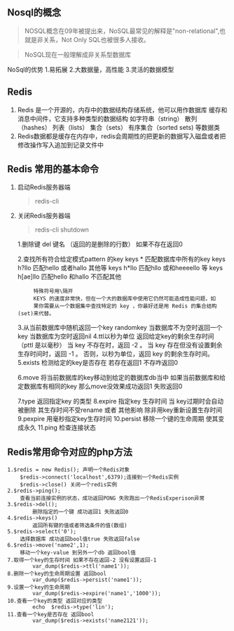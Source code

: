 ## Nosql的概念 ##
> NOSQL概念在09年被提出来，NoSQL最常见的解释是"non-relational",也就是非关系，Not Only SQL也被很多人接收。

> NoSQL现在一般理解成非关系型数据库

NoSql的优势
	1.易拓展
	2.大数据量，高性能
	3.灵活的数据模型


## Redis
1. Redis 是一个开源的，内存中的数据结构存储系统，他可以用作数据库 缓存和消息中间件，它支持多种类型的数据结构 如字符串（string） 散列（hashes） 列表（lists） 集合（sets） 有序集合（sorted sets) 等数据类
2. Redis数据都是缓存在内存中，redis会周期性的把更新的数据写入磁盘或者把修改操作写入追加到记录文件中


## Redis 常用的基本命令 ##

1. 启动Redis服务器端
	> redis-cli
2. 关闭Redis服务器端
	> redis-cli shutdown

	1.删除键 del 键名 （返回的是删除的行数） 如果不存在返回0
	
	2.查找所有符合给定模式pattern 的key 
			keys * 匹配数据库中所有的key
			keys h?llo 匹配hello 或者hallo 其他等
			keys h*llo 匹配hllo 或和heeeello 等
			keys h[ae]llo 匹配hello 和hallo 不匹配其他

			特殊符号用\隔开
			KEYS 的速度非常快，但在一个大的数据库中使用它仍然可能造成性能问题，如
			果你需要从一个数据集中查找特定的 key ，你最好还是用 Redis 的集合结构(set)来代替。
			
	3.从当前数据库中随机返回一个key
		randomkey
				当数据库不为空时返回一个key
				当数据库为空时返回nil
	4.ttl以秒为单位 返回给定key的剩余生存时间（pttl 是以毫秒）
			当 key 不存在时，返回 -2 。
			当 key 存在但没有设置剩余生存时间时，返回 -1 。
			否则，以秒为单位，返回 key 的剩余生存时间。
	5.exists 检测给定的key是否存在 若存在返回1 不存咋返回0

	6.move 将当前数据库的key移动到给定的数据库db当中
		如果当前数据库和给定数据库有相同的key 那么move没效果成功返回1
		失败返回0
			
	7.type 返回指定key 的类型
	8.expire 指定key 生存时间 当	key过期时会自动被删除 其生存时间不受rename 或者 其他影响 除非用key重新设置生存时间
	9.pexpire 用毫秒指定key生存时间
	10.persist 移除一个键的生命周期 使其变成永久
	11.ping 检查连接状态


## Redis常用命令对应的php方法 ##
	1.$redis = new Redis(); 声明一个Redis对象
		$redis->connect('localhost',6379);连接到一个Redis实例
		$redis->close() 关闭一个redis实例
	2.$redis->ping();
		查看当前连接实例的状态，成功返回PONG 失败跑出一个RedisExperison异常
	3.$redis->del();
			删除指定的一个键 成功返回1 失败返回0
	4.$redis->keys()
			返回所有键的值或者筛选条件的值(数组)
	5.$redis->select('0');
		选择数据库 成功返回bool值true 失败返回false
	6.$redis->move('name2',1);
		移动一个key-value 到另外一个db 返回bool值
	7.取得一个key的生存时间 如果不存在返回-2 没有设置返回-1 
			var_dump($redis->ttl('name1'));
	8.删除一个key的生命周期设置 返回bool
			var_dump($redis->persist('name1'));
	9.设置一个key的生命周期
			var_dump($redis->expire('name1','1000'));
	10.查看一个key的类型 返回对应的类型
			echo  $redis->type('lin');
	11.查看一个key是否存在 返回bool
			var_dump($redis->exists('name2121'));

	
			
